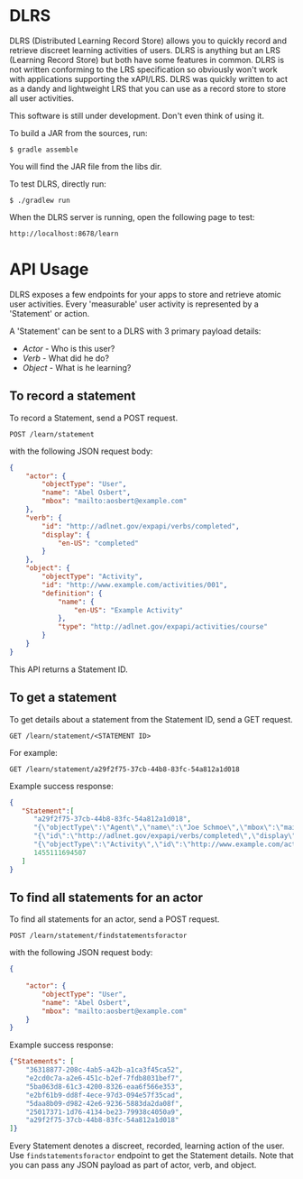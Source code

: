 # DLRS
DLRS (Distributed Learning Record Store) allows you to quickly record and retrieve discreet learning activities of users. DLRS is anything but an LRS (Learning Record Store) but both have some features in common. DLRS is not written conforming to the LRS specification so obviously won't work with applications supporting the xAPI/LRS. DLRS was quickly written to act as a dandy and lightweight LRS that you can use as a record store to store all user activities.

This software is still under development. Don't even think of using it.

To build a JAR from the sources, run:

```
$ gradle assemble
```
You will find the JAR file from the libs dir.

To test DLRS, directly run:

```
$ ./gradlew run
```
When the DLRS server is running, open the following page to test:

```
http://localhost:8678/learn
```
# API Usage
DLRS exposes a few endpoints for your apps to store and retrieve atomic user activities. Every 'measurable' user activity is represented by a 'Statement' or action. 

A 'Statement' can be sent to a DLRS with 3 primary payload details:

* *Actor* - Who is this user?
* *Verb* - What did he do?
* *Object* - What is he learning?

## To record a statement
To record a Statement, send a POST request.

```http
POST /learn/statement
```
with the following JSON request body:

```json
{
    "actor": {
        "objectType": "User",
        "name": "Abel Osbert",
        "mbox": "mailto:aosbert@example.com"
    },
    "verb": {
        "id": "http://adlnet.gov/expapi/verbs/completed",
        "display": {
            "en-US": "completed"
        }
    },
    "object": {
        "objectType": "Activity",
        "id": "http://www.example.com/activities/001",
        "definition": {
            "name": {
                "en-US": "Example Activity"
            },
            "type": "http://adlnet.gov/expapi/activities/course"
        }
    }
}
```
This API returns a Statement ID.

## To get a statement
To get details about a statement from the Statement ID, send a GET request.

```http
GET /learn/statement/<STATEMENT ID>
```

For example:

```http
GET /learn/statement/a29f2f75-37cb-44b8-83fc-54a812a1d018
```

Example success response:

```json
{
   "Statement":[
      "a29f2f75-37cb-44b8-83fc-54a812a1d018",
      "{\"objectType\":\"Agent\",\"name\":\"Joe Schmoe\",\"mbox\":\"mailto:joe@example.com\"}",
      "{\"id\":\"http://adlnet.gov/expapi/verbs/completed\",\"display\":{\"en-US\":\"completed\"}}",
      "{\"objectType\":\"Activity\",\"id\":\"http://www.example.com/activities/001\",\"definition\":{\"name\":{\"en-US\":\"Example Activity\"},\"type\":\"http://adlnet.gov/expapi/activities/course\"}}",
      1455111694507
   ]
}
```

## To find all statements for an actor
To find all statements for an actor, send a POST request.

```http
POST /learn/statement/findstatementsforactor
```
with the following JSON request body:

```json
{
    
    "actor": {
        "objectType": "User",
        "name": "Abel Osbert",
        "mbox": "mailto:aosbert@example.com"
    }
}
```

Example success response:

```json
{"Statements": [
    "36318877-208c-4ab5-a42b-a1ca3f45ca52",
    "e2cd0c7a-a2e6-451c-b2ef-7fdb8031bef7",
    "5ba063d8-61c3-4200-8326-eaa6f566e353",
    "e2bf61b9-dd8f-4ece-97d3-094e57f35cad",
    "5daa8b09-d982-42e6-9236-5883da2da08f",
    "25017371-1d76-4134-be23-79938c4050a9",
    "a29f2f75-37cb-44b8-83fc-54a812a1d018"
]}
```

Every Statement denotes a discreet, recorded, learning action of the user. Use ```findstatementsforactor``` endpoint to get the Statement details. Note that you can pass any JSON payload as part of actor, verb, and object.
